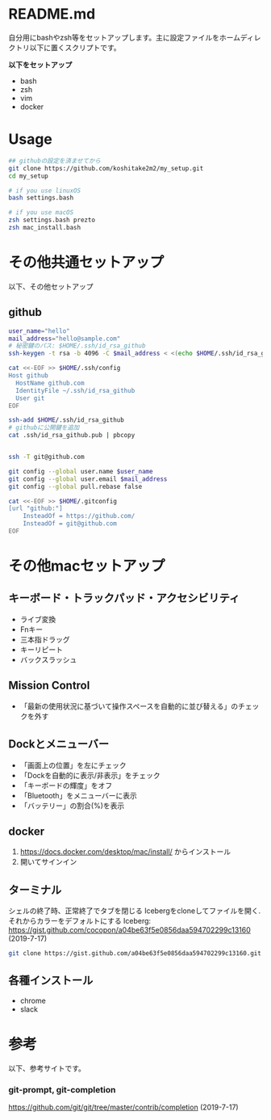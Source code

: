 # README.md

自分用にbashやzsh等をセットアップします。主に設定ファイルをホームディレクトリ以下に置くスクリプトです。  

**以下をセットアップ**
- bash
- zsh
- vim
- docker


# Usage
```bash
## githubの設定を済ませてから
git clone https://github.com/koshitake2m2/my_setup.git
cd my_setup

# if you use linuxOS
bash settings.bash

# if you use macOS
zsh settings.bash prezto
zsh mac_install.bash
```

# その他共通セットアップ
以下、その他セットアップ

## github
```bash
user_name="hello"
mail_address="hello@sample.com"
# 秘密鍵のパス: $HOME/.ssh/id_rsa_github
ssh-keygen -t rsa -b 4096 -C $mail_address < <(echo $HOME/.ssh/id_rsa_github)

cat <<-EOF >> $HOME/.ssh/config
Host github
  HostName github.com
  IdentityFile ~/.ssh/id_rsa_github
  User git
EOF

ssh-add $HOME/.ssh/id_rsa_github
# githubに公開鍵を追加
cat .ssh/id_rsa_github.pub | pbcopy


ssh -T git@github.com

git config --global user.name $user_name
git config --global user.email $mail_address
git config --global pull.rebase false

cat <<-EOF >> $HOME/.gitconfig
[url "github:"]
    InsteadOf = https://github.com/
    InsteadOf = git@github.com
EOF
```

# その他macセットアップ

## キーボード・トラックパッド・アクセシビリティ
- ライブ変換
- Fnキー
- 三本指ドラッグ
- キーリピート
- バックスラッシュ

## Mission Control
- 「最新の使用状況に基づいて操作スペースを自動的に並び替える」のチェックを外す

## Dockとメニューバー
- 「画面上の位置」を左にチェック
- 「Dockを自動的に表示/非表示」をチェック
- 「キーボードの輝度」をオフ
- 「Bluetooth」をメニューバーに表示
- 「バッテリー」の割合(%)を表示

## docker
1. https://docs.docker.com/desktop/mac/install/ からインストール
2. 開いてサインイン

## ターミナル
シェルの終了時、正常終了でタブを閉じる
Icebergをcloneしてファイルを開く. それからカラーをデフォルトにする
Iceberg: https://gist.github.com/cocopon/a04be63f5e0856daa594702299c13160 (2019-7-17)

```bash
git clone https://gist.github.com/a04be63f5e0856daa594702299c13160.git
```

## 各種インストール
- chrome
- slack

# 参考
以下、参考サイトです。

### git-prompt, git-completion
https://github.com/git/git/tree/master/contrib/completion (2019-7-17)  

